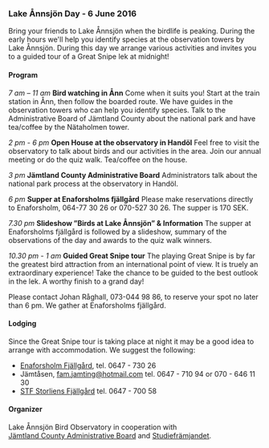 ### Lake Ånnsjön Day - 6 June 2016

Bring your friends to Lake Ånnsjön when the birdlife is peaking. During the early hours we'll help you identify species at the observation towers by Lake Ånnsjön. During this day we arrange various activities and invites you to a guided tour of a Great Snipe lek at midnight!

#### Program

*7 am – 11 am*
**Bird watching in Ånn**
Come when it suits you! Start at the train station in Ånn, then follow the boarded route. We have guides in the observation towers who can help you identify species. Talk to the Administrative Board of Jämtland County about the national park and have tea/coffee by the Nätaholmen tower.

*2 pm - 6 pm*
**Open House at the observatory in Handöl**
Feel free to visit the observatory to talk about birds and our activities in the area. Join our annual meeting or do the quiz walk. Tea/coffee on the house.

*3 pm*
**Jämtland County Administrative Board**
Administrators talk about the national park process at the observatory in Handöl.

*6 pm*
**Supper at Enaforsholms fjällgård**
Please make reservations directly to Enaforsholm, 064-77 30 26 or 070-527 30 26. The supper is 170 SEK.

*7.30 pm*
**Slideshow ”Birds at Lake Ånnsjön” & Information**
The supper at Enaforsholms fjällgård is followed by a slideshow, summary of the observations of the day and awards to the quiz walk winners.

*10.30 pm - 1 am*
**Guided Great Snipe tour**
The playing Great Snipe is by far the greatest bird attraction from an international point of view. It is truely an extraordinary experience! Take the chance to be guided to the best outlook in the lek. A worthy finish to a grand day!

Please contact Johan Råghall, 073-044 98 86, to reserve your spot no later than 6&nbsp;pm. We gather at Enaforsholms fjällgård.


#### Lodging

Since the Great Snipe tour is taking place at night it may be a good idea to arrange with accommodation. We suggest the following:

- [Enaforsholm Fjällgård][1], tel. 0647 - 730 26
- Jämtåsen, [fam.jamting@hotmail.com][2] tel. 0647 - 710 94 or 070 - 646 11 30
- [STF Storliens Fjällgård][3] tel. 0647 - 700 58

#### Organizer
Lake Ånnsjön Bird Observatory in cooperation with [Jämtland&nbsp;County&nbsp;Administrative&nbsp;Board][4] and [Studiefrämjandet][5].

[1]: <http://www.enaforsholm.se/>
[2]: <mailto:fam.jamting@hotmail.com>
[3]: <http://www.storliensfjallgard.se/>
[4]: <http://www.lansstyrelsen.se/jamtland/en/Pages/default.aspx>
[5]: <http://www.studieframjandet.se/>